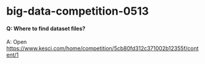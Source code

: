 # big-data-competition-0513
#### Q: Where to find dataset files?
A: Open https://www.kesci.com/home/competition/5cb80fd312c371002b12355f/content/1
